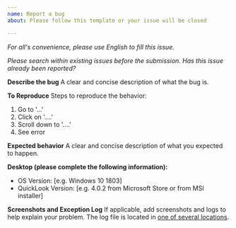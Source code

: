 ```yaml
---
name: Report a bug
about: Please follow this template or your issue will be closed

---
```


*For all's convenience, please use English to fill this issue.*

*Please search within existing issues before the submission. Has this issue already been reported?*

**Describe the bug**
A clear and concise description of what the bug is.

**To Reproduce**
Steps to reproduce the behavior:
1. Go to '...'
2. Click on '....'
3. Scroll down to '....'
4. See error

**Expected behavior**
A clear and concise description of what you expected to happen.

**Desktop (please complete the following information):**
 - OS Version: [e.g. Windows 10 1803]
 - QuickLook Version: [e.g. 4.0.2 from Microsoft Store or from MSI installer]

**Screenshots and Exception Log**
If applicable, add screenshots and logs to help explain your problem. The log file is located in [one of several locations](https://github.com/QL-Win/QuickLook/wiki/Differences-Between-Distributions#user-data-location).
